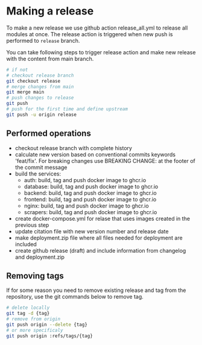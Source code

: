 # Making a release

To make a new release we use github action release_all.yml to release all modules at once.
The release action is triggered when new push is performed to `release` branch.

You can take following steps to trigger release action and make new release with the content from main branch.

```bash
# if not
# checkout release branch
git checkout release
# merge changes from main
git merge main
# push changes to release
git push
# push for the first time and define upstream
git push -u origin release
```

## Performed operations

- checkout release branch with complete history
- calculate new version based on conventional commits keywords 'feat/fix'. For breaking changes use BREAKING CHANGE: at the footer of the commit message
- build the services:
  - auth: build, tag and push docker image to ghcr.io
  - database: build, tag and push docker image to ghcr.io
  - backend: build, tag and push docker image to ghcr.io
  - frontend: build, tag and push docker image to ghcr.io
  - nginx: build, tag and push docker image to ghcr.io
  - scrapers: build, tag and push docker image to ghcr.io
- create docker-compose.yml for relase that uses images created in the previous step
- update citation file with new version number and release date
- make deployment.zip file where all files needed for deployment are included
- create github release (draft) and include information from changelog and deployment.zip

## Removing tags

If for some reason you need to remove existing release and tag from the repository, use the git commands below to remove tag.

```bash
# delete locally
git tag -d {tag}
# remove from origin
git push origin --delete {tag}
# or more specificaly
git push origin :refs/tags/{tag}
```
